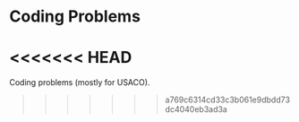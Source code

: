 # Coding Problems
<<<<<<< HEAD
=======
Coding problems (mostly for USACO).
>>>>>>> a769c6314cd33c3b061e9dbdd73dc4040eb3ad3a
